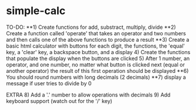 # simple-calc

TO-DO:
**1) Create functions for add, substract, multiply, divide
**2) Create a function called 'operate' that takes an operator and two numbers and then calls one of the above functions to produce a result
**3) Create a basic html calculator with buttons for each digit, the functions, the 'equal' key, a 'clear' key, a backspace button, and a display
4) Create the functions that populate the display when the buttons are clicked
5) After 1 number, an operator, and one number, no matter what button is clicked next (equal or another operator) the result of this first operation should be displayed
**6) You should round numbers with long decimals (2 decimals)
**7) display a message if user tries to divide by 0

EXTRA
8) Add a '.' number to allow operations with decimals
9) Add keyboard support (watch out for the '/' key)